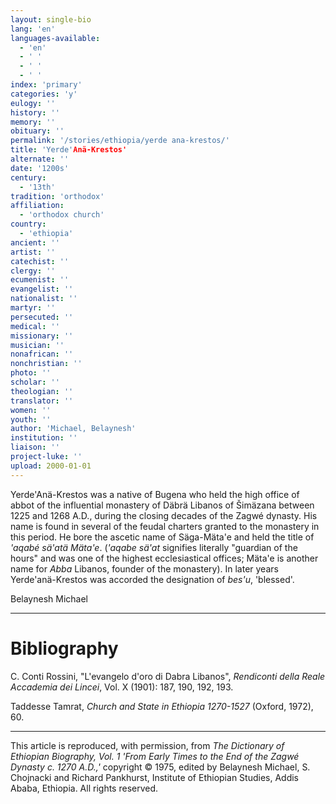 ```yaml
---
layout: single-bio
lang: 'en'
languages-available:
  - 'en'
  - ' '
  - ' '
  - ' '
index: 'primary'
categories: 'y'
eulogy: ''
history: ''
memory: ''
obituary: ''
permalink: '/stories/ethiopia/yerde ana-krestos/'
title: 'Yerde'Anä-Krestos'
alternate: ''
date: '1200s'
century:
  - '13th'
tradition: 'orthodox'
affiliation:
  - 'orthodox church'
country:
  - 'ethiopia'
ancient: ''
artist: ''
catechist: ''
clergy: ''
ecumenist: ''
evangelist: ''
nationalist: ''
martyr: ''
persecuted: ''
medical: ''
missionary: ''
musician: ''
nonafrican: ''
nonchristian: ''
photo: ''
scholar: ''
theologian: ''
translator: ''
women: ''
youth: ''
author: 'Michael, Belaynesh'
institution: ''
liaison: ''
project-luke: ''
upload: 2000-01-01
---
```



Yerde'An&auml;-Krestos was a native of Bugena who held the high office of abbot of the influential monastery of Däbrä Libanos of Šimäzana between 1225 and 1268 A.D., during the closing decades of the Zagwé dynasty. His name is found in several of the feudal charters granted to the monastery in this period. He bore the ascetic name of Säga-Mäta'e and held the title of *'aqabé sä'atä Mäta'e*. (*'aqabe sä'at* signifies literally "guardian of the hours" and was one of the highest ecclesiastical offices; Mäta'e is another name for *Abba* Libanos, founder of the monastery). In later years Yerde'anä-Krestos was accorded the designation of *bes'u*, 'blessed'.

Belaynesh Michael

---

# Bibliography

C. Conti Rossini, "L'evangelo d'oro di Dabra Libanos", *Rendiconti della Reale Accademia dei Lincei*, Vol. X (1901): 187, 190, 192, 193.

Taddesse Tamrat, *Church and State in Ethiopia 1270-1527* (Oxford, 1972), 60.

---

This article is reproduced, with permission, from *The Dictionary of Ethiopian Biography, Vol. 1 'From Early Times to the End of the Zagwé Dynasty c. 1270 A.D.,'* copyright &copy; 1975, edited by Belaynesh Michael, S. Chojnacki and Richard Pankhurst, Institute of Ethiopian Studies, Addis Ababa, Ethiopia.  All rights reserved.
